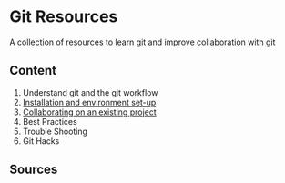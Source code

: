 # Git Resources

A collection of resources to learn git and improve collaboration with git


## Content

1. Understand git and the git workflow
2. [Installation and environment set-up](02_Installation.md)
3. [Collaborating on an existing project](03_Collaborating_on_an_existing_project.md)
4. Best Practices
5. Trouble Shooting
6. Git Hacks


## Sources
